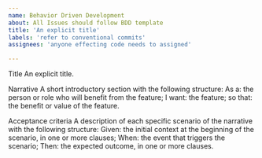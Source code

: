 ```yaml
---
name: Behavior Driven Development
about: All Issues should follow BDD template
title: 'An explicit title'
labels: 'refer to conventional commits'
assignees: 'anyone effecting code needs to assigned'

---
```


Title
An explicit title.

Narrative
A short introductory section with the following structure:
As a: the person or role who will benefit from the feature;
I want: the feature;
so that: the benefit or value of the feature.

Acceptance criteria
A description of each specific scenario of the narrative with the following structure:
Given: the initial context at the beginning of the scenario, in one or more clauses;
When: the event that triggers the scenario;
Then: the expected outcome, in one or more clauses.
